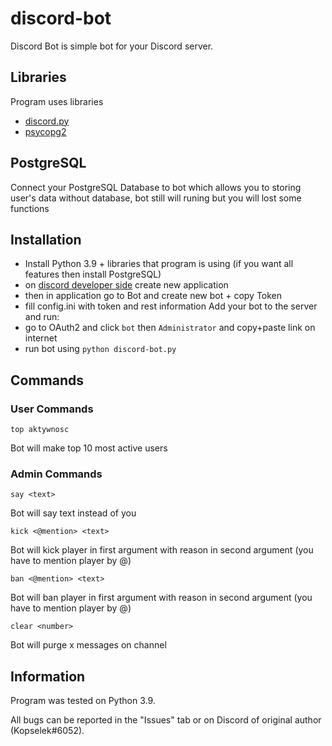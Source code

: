 # discord-bot

Discord Bot is simple bot for your Discord server.

## Libraries

Program uses libraries
- [discord.py](https://pypi.org/project/discord.py/)
- [psycopg2](https://pypi.org/project/psycopg2/)

## PostgreSQL
Connect your PostgreSQL Database to bot which allows you to storing user's data
without database, bot still will runing but you will lost some functions

## Installation
- Install Python 3.9 + libraries that program is using (if you want all features then install PostgreSQL)
- on [discord developer side](https://discord.com/developers/applications)  create new application
- then in application go to Bot and create new bot + copy Token
- fill config.ini with token and rest information
Add your bot to the server and run:
- go to OAuth2 and click `bot` then `Administrator` and copy+paste link on internet
- run bot using `python discord-bot.py`

## Commands

### User Commands
```
top aktywnosc
```
Bot will make top 10 most active users

### Admin Commands

```
say <text>
```
Bot will say text instead of you

```
kick <@mention> <text>
```
Bot will kick player in first argument with reason in second argument (you have to mention player by @)

```
ban <@mention> <text>
```
Bot will ban player in first argument with reason in second argument (you have to mention player by @)


```
clear <number>
```
Bot will purge x messages on channel

## Information

Program was tested on Python 3.9.

All bugs can be reported in the "Issues" tab or on Discord of original author (Kopselek#6052).
